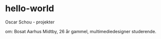 # hello-world
Oscar Schou - projekter

om: Bosat Aarhus Midtby, 26 år gammel, multimediedesigner studerende.

